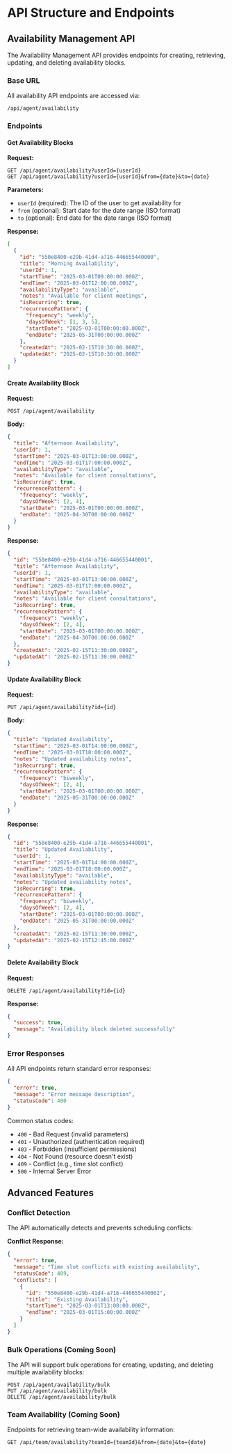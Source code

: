 # API Structure and Endpoints

## Availability Management API

The Availability Management API provides endpoints for creating, retrieving, updating, and deleting availability blocks.

### Base URL

All availability API endpoints are accessed via:

```
/api/agent/availability
```

### Endpoints

#### Get Availability Blocks

**Request:**

```
GET /api/agent/availability?userId={userId}
GET /api/agent/availability?userId={userId}&from={date}&to={date}
```

**Parameters:**

- `userId` (required): The ID of the user to get availability for
- `from` (optional): Start date for the date range (ISO format)
- `to` (optional): End date for the date range (ISO format)

**Response:**

```json
[
  {
    "id": "550e8400-e29b-41d4-a716-446655440000",
    "title": "Morning Availability",
    "userId": 1,
    "startTime": "2025-03-01T09:00:00.000Z",
    "endTime": "2025-03-01T12:00:00.000Z",
    "availabilityType": "available",
    "notes": "Available for client meetings",
    "isRecurring": true,
    "recurrencePattern": {
      "frequency": "weekly",
      "daysOfWeek": [1, 3, 5],
      "startDate": "2025-03-01T00:00:00.000Z",
      "endDate": "2025-05-31T00:00:00.000Z"
    },
    "createdAt": "2025-02-15T10:30:00.000Z",
    "updatedAt": "2025-02-15T10:30:00.000Z"
  }
]
```

#### Create Availability Block

**Request:**

```
POST /api/agent/availability
```

**Body:**

```json
{
  "title": "Afternoon Availability",
  "userId": 1,
  "startTime": "2025-03-01T13:00:00.000Z",
  "endTime": "2025-03-01T17:00:00.000Z",
  "availabilityType": "available",
  "notes": "Available for client consultations",
  "isRecurring": true,
  "recurrencePattern": {
    "frequency": "weekly",
    "daysOfWeek": [2, 4],
    "startDate": "2025-03-01T00:00:00.000Z",
    "endDate": "2025-04-30T00:00:00.000Z"
  }
}
```

**Response:**

```json
{
  "id": "550e8400-e29b-41d4-a716-446655440001",
  "title": "Afternoon Availability",
  "userId": 1,
  "startTime": "2025-03-01T13:00:00.000Z",
  "endTime": "2025-03-01T17:00:00.000Z",
  "availabilityType": "available",
  "notes": "Available for client consultations",
  "isRecurring": true,
  "recurrencePattern": {
    "frequency": "weekly",
    "daysOfWeek": [2, 4],
    "startDate": "2025-03-01T00:00:00.000Z",
    "endDate": "2025-04-30T00:00:00.000Z"
  },
  "createdAt": "2025-02-15T11:30:00.000Z",
  "updatedAt": "2025-02-15T11:30:00.000Z"
}
```

#### Update Availability Block

**Request:**

```
PUT /api/agent/availability?id={id}
```

**Body:**

```json
{
  "title": "Updated Availability",
  "startTime": "2025-03-01T14:00:00.000Z",
  "endTime": "2025-03-01T18:00:00.000Z",
  "notes": "Updated availability notes",
  "isRecurring": true,
  "recurrencePattern": {
    "frequency": "biweekly",
    "daysOfWeek": [2, 4],
    "startDate": "2025-03-01T00:00:00.000Z",
    "endDate": "2025-05-31T00:00:00.000Z"
  }
}
```

**Response:**

```json
{
  "id": "550e8400-e29b-41d4-a716-446655440001",
  "title": "Updated Availability",
  "userId": 1,
  "startTime": "2025-03-01T14:00:00.000Z",
  "endTime": "2025-03-01T18:00:00.000Z",
  "availabilityType": "available",
  "notes": "Updated availability notes",
  "isRecurring": true,
  "recurrencePattern": {
    "frequency": "biweekly",
    "daysOfWeek": [2, 4],
    "startDate": "2025-03-01T00:00:00.000Z",
    "endDate": "2025-05-31T00:00:00.000Z"
  },
  "createdAt": "2025-02-15T11:30:00.000Z",
  "updatedAt": "2025-02-15T12:45:00.000Z"
}
```

#### Delete Availability Block

**Request:**

```
DELETE /api/agent/availability?id={id}
```

**Response:**

```json
{
  "success": true,
  "message": "Availability block deleted successfully"
}
```

### Error Responses

All API endpoints return standard error responses:

```json
{
  "error": true,
  "message": "Error message description",
  "statusCode": 400
}
```

Common status codes:

- `400` - Bad Request (invalid parameters)
- `401` - Unauthorized (authentication required)
- `403` - Forbidden (insufficient permissions)
- `404` - Not Found (resource doesn't exist)
- `409` - Conflict (e.g., time slot conflict)
- `500` - Internal Server Error

## Advanced Features

### Conflict Detection

The API automatically detects and prevents scheduling conflicts:

**Conflict Response:**

```json
{
  "error": true,
  "message": "Time slot conflicts with existing availability",
  "statusCode": 409,
  "conflicts": [
    {
      "id": "550e8400-e29b-41d4-a716-446655440002",
      "title": "Existing Availability",
      "startTime": "2025-03-01T13:00:00.000Z",
      "endTime": "2025-03-01T15:00:00.000Z"
    }
  ]
}
```

### Bulk Operations (Coming Soon)

The API will support bulk operations for creating, updating, and deleting multiple availability blocks:

```
POST /api/agent/availability/bulk
PUT /api/agent/availability/bulk
DELETE /api/agent/availability/bulk
```

### Team Availability (Coming Soon)

Endpoints for retrieving team-wide availability information:

```
GET /api/team/availability?teamId={teamId}&from={date}&to={date}
```
